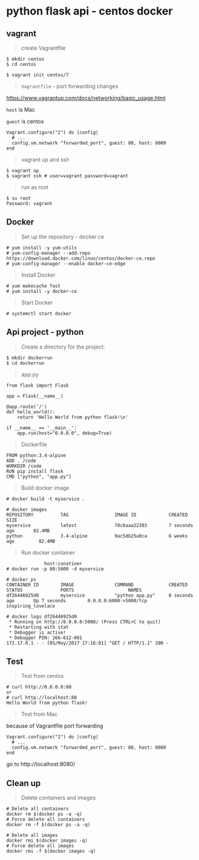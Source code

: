 # python flask api - centos docker

## vagrant

> create Vagrantfile

```
$ mkdir centos
$ cd centos

$ vagrant init centos/7
```

> `Vagrantfile` - port forwarding changes 

https://www.vagrantup.com/docs/networking/basic_usage.html

`host` is Mac

`guest` is centos

```
Vagrant.configure("2") do |config|
  # ...
  config.vm.network "forwarded_port", guest: 80, host: 8080
end
```

> vagrant up and ssh

```
$ vagrant up
$ vagrant ssh # user=vagrant password=vagrant
```

> run as root

```
$ su root
Password: vagrant
```

## Docker

> Set up the repository - docker ce

```
# yum install -y yum-utils
# yum-config-manager --add-repo https://download.docker.com/linux/centos/docker-ce.repo
# yum-config-manager --enable docker-ce-edge
```

> Install Docker

```
# yum makecache fast
# yum install -y docker-ce
```

> Start Docker

```
# systemctl start docker
```

## Api project - python

> Create a directory for the project:

```
$ mkdir dockerrun
$ cd dockerrun
```

> app.py

```
from flask import Flask

app = Flask(__name__)

@app.route('/')
def hello_world():
    return 'Hello World from python flask!\n'

if __name__ == '__main__':
    app.run(host="0.0.0.0", debug=True)
```

> Dockerfile

```
FROM python:3.4-alpine
ADD . /code
WORKDIR /code
RUN pip install flask
CMD ["python", "app.py"]
```

> Build docker image

```
# docker build -t myservice .

# docker images
REPOSITORY          TAG                 IMAGE ID            CREATED             SIZE
myservice           latest              78c6aaa22303        7 seconds ago       82.4MB
python              3.4-alpine          9ac5db25a0ca        6 weeks ago         82.4MB
```

> Run docker container

```
              host:conatiner
# docker run -p 80:5000 -d myservice

# docker ps
CONTAINER ID        IMAGE               COMMAND             CREATED             STATUS              PORTS                    NAMES
df26446925d0        myservice           "python app.py"     8 seconds ago       Up 7 seconds        0.0.0.0:6000->5000/tcp   inspiring_lovelace

# docker logs df26446925d0
 * Running on http://0.0.0.0:5000/ (Press CTRL+C to quit)
 * Restarting with stat
 * Debugger is active!
 * Debugger PIN: 266-612-081
172.17.0.1 - - [05/May/2017 17:16:01] "GET / HTTP/1.1" 200 -
```

## Test

> Test from centos

```
# curl http://0.0.0.0:80
or
# curl http://localhost:80
Hello World from python flask!
```

> Test from Mac

because of Vagrantfile port forwarding

```
Vagrant.configure("2") do |config|
  # ...
  config.vm.network "forwarded_port", guest: 80, host: 8080
end
```

go to http://localhost:8080/

## Clean up

> Delete containers and images

```
# Delete all containers
docker rm $(docker ps -a -q)
# Force delete all containers
docker rm -f $(docker ps -a -q)

# Delete all images
docker rmi $(docker images -q)
# Force delete all images
docker rmi -f $(docker images -q)
```
